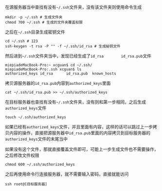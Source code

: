 在源服务器当中查找有没有`~/.ssh`文件夹，没有该文件夹则使用命令生成
```
mkdir -p ~/.ssh # 生成文件夹
chmod 700 ~/.ssh # 生成的文件夹覆盖权限
```
之后在`~/.ssh`目录生成密钥文件
```
cd ~/.ssh # 123
ssh-keygen -t rsa -P "" -f ~/.ssh/id_rsa # 生成秘钥文件
```
然后进到`~/.ssh`文件夹当中，发现已经生成了`id_rsa		id_rsa.pub`文件
```
miepiadeMacBook-Pro:~ xcguan$ cd ~/.ssh/
miepiadeMacBook-Pro:.ssh xcguan$ ls
authorized_keys	id_rsa		id_rsa.pub	known_hosts
```
拷贝源服务器的`id_rsa.pub`内容到`authorized_keys`里面
```
cat ~/.ssh/id_rsa.pub >> ~/.ssh/authorized_keys
```
在目标服务器也查找有没有`~/.ssh`文件夹，没有则和第一步相同，之后生成`authorized_keys`文件
```
touch ~/.ssh/authorized_keys
```
如果已经有`authorized_keys`文件，并且里面有内容，这样的话可以跳过上一步拷贝内容的操作，直接把源服务器中`id_rsa.pub`里面的内容拷贝到目标服务器的`authorized_keys`文件的末尾当中

如果没有这个文件，那就直接覆盖文件即可，可能上一步生成文件也不需要操作，之后修改文件权限
```
chmod 600 ~/.ssh/authorized_keys
```

之后再使用命令行连接服务器，就不需要输入密码，直接就能访问
```
ssh root@[目标服务器]